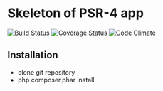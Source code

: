 Skeleton of PSR-4 app
======================

[![Build Status](https://travis-ci.org/vagovszky/skeleton.svg?branch=master)](https://travis-ci.org/vagovszky/skeleton)
[![Coverage Status](https://coveralls.io/repos/vagovszky/skeleton/badge.svg)](https://coveralls.io/r/vagovszky/skeleton)
[![Code Climate](https://codeclimate.com/github/vagovszky/skeleton/badges/gpa.svg)](https://codeclimate.com/github/vagovszky/skeleton)

Installation
-------------

 - clone git repository
 - php composer.phar install